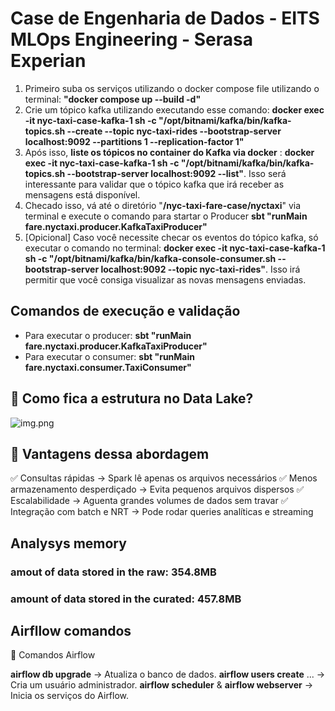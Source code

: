 # Case de Engenharia de Dados  - EITS MLOps Engineering - Serasa Experian

1. Primeiro suba os serviços utilizando o docker compose file utilizando o terminal: **"docker compose up --build -d"**
2. Crie um tópico kafka utilizando executando esse comando: **docker exec -it nyc-taxi-case-kafka-1 sh -c "/opt/bitnami/kafka/bin/kafka-topics.sh --create --topic nyc-taxi-rides --bootstrap-server localhost:9092 --partitions 1 --replication-factor 1"**
3. Após isso, **liste os tópicos no container do Kafka via docker** : **docker exec -it nyc-taxi-case-kafka-1 sh -c "/opt/bitnami/kafka/bin/kafka-topics.sh --bootstrap-server localhost:9092 --list"**. Isso será interessante para validar que o tópico kafka que irá receber as mensagens está disponível.
4. Checado isso, vá até o diretório "**/nyc-taxi-fare-case/nyctaxi**" via terminal e execute o comando para startar o Producer **sbt "runMain fare.nyctaxi.producer.KafkaTaxiProducer"**
5. [Opicional] Caso você necessite checar os eventos do tópico kafka, só executar o comando no terminal: **docker exec -it nyc-taxi-case-kafka-1 sh -c "/opt/bitnami/kafka/bin/kafka-console-consumer.sh --bootstrap-server localhost:9092 --topic nyc-taxi-rides"**. Isso irá permitir que você consiga visualizar as novas mensagens enviadas.


## Comandos de execução e validação
- Para executar o producer: **sbt "runMain fare.nyctaxi.producer.KafkaTaxiProducer"**
- Para executar o consumer: **sbt "runMain fare.nyctaxi.consumer.TaxiConsumer"**


## 📌 Como fica a estrutura no Data Lake?
![img.png](img.png)

## 🚀 Vantagens dessa abordagem
✅ Consultas rápidas → Spark lê apenas os arquivos necessários
✅ Menos armazenamento desperdiçado → Evita pequenos arquivos dispersos
✅ Escalabilidade → Aguenta grandes volumes de dados sem travar
✅ Integração com batch e NRT → Pode rodar queries analíticas e streaming




## Analysys memory

### amout of data stored in the raw: 354.8MB
### amount of data stored in the curated: 457.8MB



## Airfllow comandos
🔹 Comandos Airflow

**airflow db upgrade** → Atualiza o banco de dados.
**airflow users create** ... → Cria um usuário administrador.
**airflow scheduler** & **airflow webserver** → Inicia os serviços do Airflow.